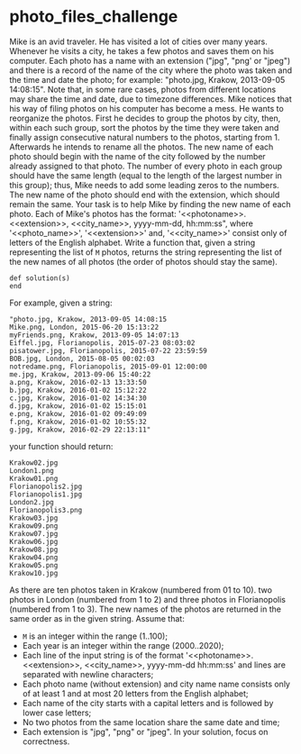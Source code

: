 # photo_files_challenge

Mike is an avid traveler. He has visited a lot of cities over many years.
Whenever he visits a city, he takes a few photos and saves them on his
computer. Each photo has a name with an extension ("jpg", "png' or "jpeg")
and there is a record of the name of the city where the photo was taken and
the time and date the photo; for example: "photo.jpg, Krakow, 2013-09-05
14:08:15". Note that, in some rare cases, photos from different locations
may share the time and date, due to timezone differences. Mike notices that
his way of filing photos on his computer has become a mess. He wants to
reorganize the photos.
First he decides to group the photos by city, then, within each such group,
sort the photos by the time they were taken and finally assign consecutive
natural numbers to the photos, starting from 1. Afterwards he intends to
rename all the photos. The new name of each photo should begin with the
name of the city followed by the number already assigned to that photo. The
number of every photo in each group should have the same length (equal to
the length of the largest number in this group); thus, Mike needs to add
some leading zeros to the numbers. The new name of the photo should end
with the extension, which should remain the same. Your task is to help Mike
by finding the new name of each photo. Each of Mike's photos has the
format: '<\<photoname>>.<\<extension>>, <<city_name>>, yyyy-mm-dd,
hh:mm:ss", where '<<photo_name>>', '<\<extension>>' and, '<<city_name>>'
consist only of letters of the English alphabet.
Write a function that, given a string representing the list of `M` photos,
returns the string representing the list of the new names of all photos
(the order of photos should stay the same).
```
def solution(s)
end
```
For example, given a string:
```
"photo.jpg, Krakow, 2013-09-05 14:08:15
Mike.png, London, 2015-06-20 15:13:22
myFriends.png, Krakow, 2013-09-05 14:07:13
Eiffel.jpg, Florianopolis, 2015-07-23 08:03:02
pisatower.jpg, Florianopolis, 2015-07-22 23:59:59
BOB.jpg, London, 2015-08-05 00:02:03
notredame.png, Florianopolis, 2015-09-01 12:00:00
me.jpg, Krakow, 2013-09-06 15:40:22
a.png, Krakow, 2016-02-13 13:33:50
b.jpg, Krakow, 2016-01-02 15:12:22
c.jpg, Krakow, 2016-01-02 14:34:30
d.jpg, Krakow, 2016-01-02 15:15:01
e.png, Krakow, 2016-01-02 09:49:09
f.png, Krakow, 2016-01-02 10:55:32
g.jpg, Krakow, 2016-02-29 22:13:11"
```
your function should return:
```
Krakow02.jpg
London1.png
Krakow01.png
Florianopolis2.jpg
Florianopolis1.jpg
London2.jpg
Florianopolis3.png
Krakow03.jpg
Krakow09.png
Krakow07.jpg
Krakow06.jpg
Krakow08.jpg
Krakow04.png
Krakow05.png
Krakow10.jpg
```
As there are ten photos taken in Krakow (numbered from 01 to 10). two
photos in London (numbered from 1 to 2) and three photos in Florianopolis
(numbered from 1 to 3). The new names of the photos are returned in the
same order as in the given string.
Assume that:
* `M` is an integer within the range (1..100);
* Each year is an integer within the range (2000..2020);
* Each line of the input string is of the format
'<\<photoname>>.<\<extension>>, <<city_name>>, yyyy-mm-dd hh:mm:ss' and
lines are separated with newline characters;
* Each photo name (without extension) and city name
name consists only of at least 1 and at most 20 letters from the English
alphabet;
* Each name of the city starts with a capital letters and is followed by
lower case letters;
* No two photos from the same location share the same date and time;
* Each extension is "jpg", "png" or "jpeg". In your solution, focus on
correctness.